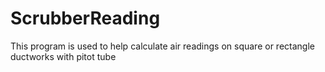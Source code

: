 # ScrubberReading
This program is used to help calculate air readings on square or rectangle ductworks with pitot tube
